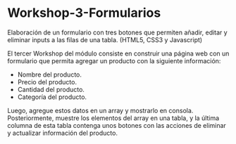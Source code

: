 # Workshop-3-Formularios
Elaboración de un formulario con tres botones que permiten añadir, editar y eliminar inputs a las filas de una tabla. (HTML5, CSS3 y Javascript)

El tercer Workshop del módulo consiste en construir una página web con un formulario que permita agregar un producto con la siguiente información:

- Nombre del producto.
- Precio del producto.
- Cantidad del producto.
- Categoría del producto.

Luego, agregue estos datos en un array y mostrarlo en consola. Posteriormente, 
muestre los elementos del array en una tabla, y la última columna de esta tabla contenga unos botones 
con las acciones de eliminar y actualizar información del producto.
